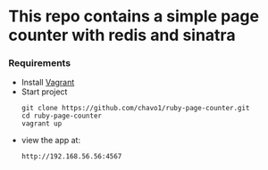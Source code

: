 # This repo contains a simple page counter with redis and sinatra

### Requirements 
- Install [Vagrant](https://www.vagrantup.com/)
- Start project
    ```
    git clone https://github.com/chavo1/ruby-page-counter.git
    cd ruby-page-counter
    vagrant up
    ```
- view the app at:
    ```
    http://192.168.56.56:4567
    ```